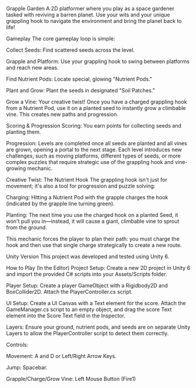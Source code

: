 Grapple Garden
A 2D platformer where you play as a space gardener tasked with reviving a barren planet. Use your wits and your unique grappling hook to navigate the environment and bring the planet back to life!

Gameplay
The core gameplay loop is simple:

Collect Seeds: Find scattered seeds across the level.

Grapple and Platform: Use your grappling hook to swing between platforms and reach new areas.

Find Nutrient Pods: Locate special, glowing "Nutrient Pods."

Plant and Grow: Plant the seeds in designated "Soil Patches."

Grow a Vine: Your creative twist! Once you have a charged grappling hook from a Nutrient Pod, use it on a planted seed to instantly grow a climbable vine. This creates new paths and progression.

Scoring & Progression
Scoring: You earn points for collecting seeds and planting them.

Progression: Levels are completed once all seeds are planted and all vines are grown, opening a portal to the next stage. Each level introduces new challenges, such as moving platforms, different types of seeds, or more complex puzzles that require strategic use of the grappling hook and vine-growing mechanic.

Creative Twist: The Nutrient Hook
The grappling hook isn't just for movement; it's also a tool for progression and puzzle solving:

Charging: Hitting a Nutrient Pod with the grapple charges the hook (indicated by the grapple line turning green).

Planting: The next time you use the charged hook on a planted Seed, it won't pull you in—instead, it will cause a giant, climbable vine to sprout from the ground.

This mechanic forces the player to plan their path: you must charge the hook and then use that single charge strategically to create a new route.

Unity Version
This project was developed and tested using Unity 6.

How to Play (In the Editor)
Project Setup: Create a new 2D project in Unity 6 and import the provided C# scripts into your Assets/Scripts folder.

Player Setup: Create a player GameObject with a Rigidbody2D and BoxCollider2D. Attach the PlayerController.cs script.

UI Setup: Create a UI Canvas with a Text element for the score. Attach the GameManager.cs script to an empty object, and drag the score Text element into the Score Text field in the Inspector.

Layers: Ensure your ground, nutrient pods, and seeds are on separate Unity Layers to allow the PlayerController script to detect them correctly.

Controls:

Movement: A and D or Left/Right Arrow Keys.

Jump: Spacebar.

Grapple/Charge/Grow Vine: Left Mouse Button (Fire1)
